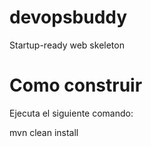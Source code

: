 # devopsbuddy
Startup-ready web skeleton

# Como construir
Ejecuta el siguiente comando:

mvn clean install
